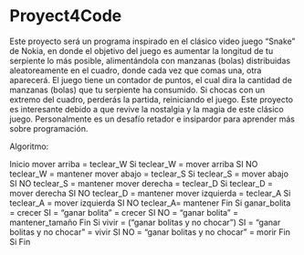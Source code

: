 # Proyect4Code
Este proyecto será un programa inspirado en el clásico video juego “Snake” de Nokia, en donde el objetivo del juego es aumentar la longitud de tu serpiente lo más posible, alimentándola con manzanas (bolas) distribuidas aleatoreamente en el cuadro, donde cada vez que comas una, otra aparecerá.
El juego tiene un contador de puntos, el cual dira la cantidad de manzanas (bolas) que tu serpiente ha consumido. Si chocas con un extremo del cuadro, perderás la partida, reiniciando el juego.
Este proyecto es interesante debido a que revive la nostalgia y la magia de este clásico juego. 
Personalmente es un desafío retador e insipardor para aprender más sobre programación.



Algoritmo:

Inicio
mover arriba = teclear_W
	Si teclear_W = mover arriba
                SI NO teclear_W = mantener 
 mover abajo = teclear_S
	Si teclear_S = mover abajo 
                SI NO teclear_S = mantener 
   mover derecha = teclear_D
	Si teclear_D = mover derecha
                SI NO teclear_D = mantener 
     mover izquierda = teclear_A
	Si teclear_A = mover izquierda 
                SI NO teclear_A= mantener 
    Fin Si
        ganar_bolita = crecer
           SI = “ganar bolita” = crecer
		SI NO = “ganar bolita” =  mantener_tamaño 
    Fin Si 
          vivir = (“ganar bolitas y no chocar”)
	SI = “ganar bolitas y no chocar” = vivir 
		SI NO = “ganar bolitas y no chocar” = morir
    Fin Si 
Fin 
